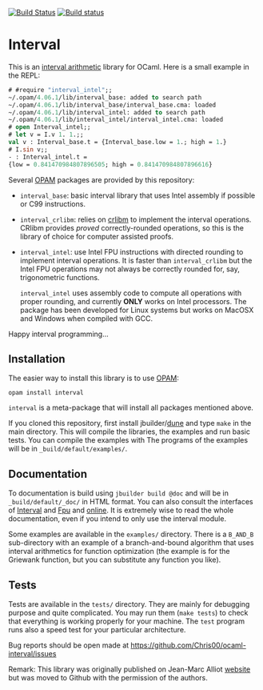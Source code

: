 [![Build Status](https://travis-ci.org/Chris00/ocaml-interval.svg?branch=master)](https://travis-ci.org/Chris00/ocaml-interval)
[![Build status](https://ci.appveyor.com/api/projects/status/s144ehk5tls6imiu?svg=true)](https://ci.appveyor.com/project/Chris00/ocaml-interval)

Interval
========

This is an [interval arithmetic][] library for OCaml.  Here is a small
example in the REPL:

```ocaml
# #require "interval_intel";;
~/.opam/4.06.1/lib/interval_base: added to search path
~/.opam/4.06.1/lib/interval_base/interval_base.cma: loaded
~/.opam/4.06.1/lib/interval_intel: added to search path
~/.opam/4.06.1/lib/interval_intel/interval_intel.cma: loaded
# open Interval_intel;;
# let v = I.v 1. 1.;;
val v : Interval_base.t = {Interval_base.low = 1.; high = 1.}
# I.sin v;;
- : Interval_intel.t =
{low = 0.841470984807896505; high = 0.841470984807896616}
```

Several [OPAM][] packages are provided by this repository:

- `interval_base`: basic interval library that uses Intel assembly if
  possible or C99 instructions.

- `interval_crlibm`: relies on [crlibm][] to implement the interval
  operations.  CRlibm provides *proved* correctly-rounded operations,
  so this is the library of choice for computer assisted proofs.

- `interval_intel`: use Intel FPU instructions with directed rounding
  to implement interval operations.  It is faster than
  `interval_crlibm` but the Intel FPU operations may not always be
  correctly rounded for, say, trigonometric functions.

  `interval_intel` uses assembly code to compute all operations with
  proper rounding, and currently **ONLY** works on Intel processors.
  The package has been developed for Linux systems but works on
  MacOSX and Windows when compiled with GCC.

Happy interval programming...

Installation
------------

The easier way to install this library is to use [OPAM][]:

    opam install interval

`interval` is a meta-package that will install all packages mentioned above.

If you cloned this repository, first install jbuilder/[dune][] and
type `make` in the main directory.  This will compile the libraries,
the examples and run basic tests.  You can compile the examples with The
programs of the examples will be in `_build/default/examples/`.

Documentation
-------------

To documentation is build using `jbuilder build @doc` and will be in
`_build/default/_doc/` in HTML format.  You can also consult the
interfaces of [Interval](src/interval.mli) and [Fpu](src/fpu.mli) and
[online](https://chris00.github.io/ocaml-interval/doc/interval/).
It is extremely wise to read the whole documentation, even if you
intend to only use the interval module.

Some examples are available in the `examples/` directory.  There is a
`B_AND_B` sub-directory with an example of a branch-and-bound
algorithm that uses interval arithmetics for function optimization
(the example is for the Griewank function, but you can substitute any
function you like).

Tests
-----

Tests are available in the `tests/` directory.  They are mainly for
debugging purpose and quite complicated.  You may run them (`make
tests`) to check that everything is working properly for your machine.
The `test` program runs also a speed test for your particular
architecture.

Bug reports should be open made at
https://github.com/Chris00/ocaml-interval/issues



Remark: This library was originally published on Jean-Marc Alliot
[website](http://www.alliot.fr/fbbdet.html.fr) but was moved to Github
with the permission of the authors.


[interval arithmetic]: https://en.wikipedia.org/wiki/Interval_arithmetic
[OPAM]: https://opam.ocaml.org/
[crlibm]: https://github.com/Chris00/ocaml-crlibm
[dune]: https://github.com/ocaml/dune
